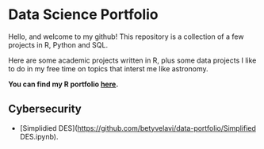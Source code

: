 # Data Science Portfolio

Hello, and welcome to my github! This repository is a collection of a few projects in R, Python and SQL.

Here are some academic projects written in R, plus some data projects I like to do in my free time on topics that interst me like astronomy. 

**You can find my R portfolio [here](https://www.codecademy.com/pages/contribute-docs).** 

## Cybersecurity 

- [Simplidied DES](https://github.com/betyvelavi/data-portfolio/Simplified DES.ipynb).
